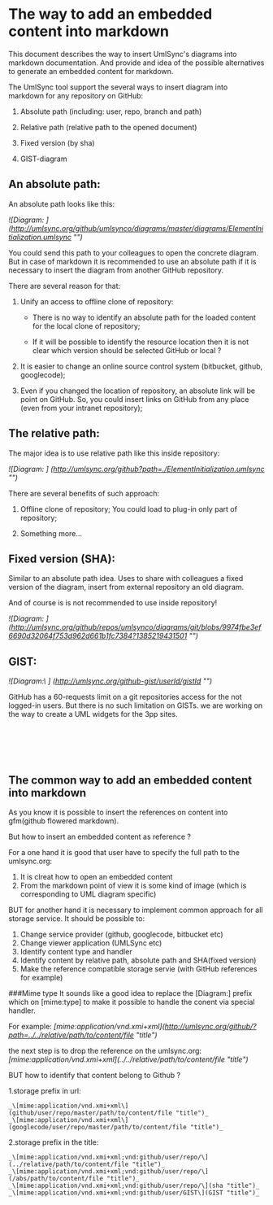 
The way to add an embedded content into markdown
========
This document describes the way to insert UmlSync's diagrams into markdown documentation.
And provide and idea of the possible alternatives to generate an embedded content for markdown.

The UmlSync tool support the several ways to insert diagram into markdown for any repository on GitHub:

1. Absolute path (including: user, repo, branch and path)

2. Relative path (relative path to the opened document)

3. Fixed version (by sha)

4. GIST-diagram

An absolute path: 
--------
An absolute path looks like this:

_!\[Diagram: \] (http://umlsync.org/github/umlsynco/diagrams/master/diagrams/ElementInitialization.umlsync "")_

You could send this path to your colleagues to open the concrete diagram.
But in case of markdown it is recommended to use an absolute path if it is necessary to insert the diagram from another GitHub repository.

There are several reason for that:

1. Unify an access to offline clone of repository:

   - There is no way to identify an absolute path for the loaded content for the local clone of repository;

   - If it will be possible to identify the resource location then it is not clear which version should be selected GitHub or local ?

2. It is easier to change an online source control system (bitbucket, github, googlecode);

3. Even if you changed the location of repository, an absolute link will be point on GitHub. So, you could insert links on GitHub from any place (even from your intranet repository);

The relative path:
--------

The major idea is to use relative path like this inside repository:

_!\[Diagram: \] (http://umlsync.org/github?path=./ElementInitialization.umlsync "")_

There are several benefits of such approach:

1. Offline clone of repository; You could load to plug-in only part of repository;

2. Something more...


Fixed version (SHA):
--------

Similar to an absolute path idea. Uses to share with colleagues a fixed version of the diagram, insert from external repository an old diagram.

And of course is is not recommended to use inside repository!

_!\[Diagram: \] (http://umlsync.org/github/repos/umlsynco/diagrams/git/blobs/9974fbe3ef6690d32064f753d962d661b1fc7384?1385219431501 "")_


GIST:
--------
_!\[Diagram:\ ] (http://umlsync.org/github-gist/userId/gistId "")_

GitHub has a 60-requests limit on a git repositories access for the not logged-in users.
But there is no such limitation on GISTs. we are working on the way to create a UML widgets for the 3pp sites.

<br><br>
---

The common way to add an embedded content into markdown
---

As you know it is possible to insert the references on content into gfm(github flowered markdown).

But how to insert an embedded content as reference ?

For a one hand it is good that user have to specify the full path to the umlsync.org:
1. It is clreat how to open an embedded content 
2. From the markdown point of view it is some kind of image (which is corresponding to UML diagram specific)

BUT for another hand it is necessary to implement common approach for all storage service. It should be possible to:
1. Change service provider (github, googlecode, bitbucket etc)
2. Change viewer application (UMLSync etc)
3. Identify content type and handler
4. Identify content by relative path, absolute path and SHA(fixed version) 
5. Make the reference compatible storage servie (with GitHub references for example)

###Mime type
It sounds like a good idea to replace the \[Diagram:\] prefix which on \[mime:type\] to make it possible to handle the conent via special handler.

For example:
_\[mime:application/vnd.xmi+xml\](http://umlsync.org/github/?path=../../relative/path/to/content/file "title")_

the next step is to drop the reference on the umlsync.org:
_\[mime:application/vnd.xmi+xml\](../../relative/path/to/content/file "title")_

BUT how to identify that content belong to Github ?

1.storage prefix in url:

    _\[mime:application/vnd.xmi+xml\](github/user/repo/master/path/to/content/file "title")_
    _\[mime:application/vnd.xmi+xml\](googlecode/user/repo/master/path/to/content/file "title")_

2.storage prefix in the title:

    _\[mime:application/vnd.xmi+xml;vnd:github/user/repo/\](../relative/path/to/content/file "title")_
    _\[mime:application/vnd.xmi+xml;vnd:github/user/repo/\](/abs/path/to/content/file "title")_
    _\[mime:application/vnd.xmi+xml;vnd:github/user/repo/\](sha "title")_
    _\[mime:application/vnd.xmi+xml;vnd:github/user/GIST\](GIST "title")_





